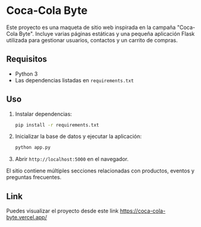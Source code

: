 # Coca-Cola Byte

Este proyecto es una maqueta de sitio web inspirada en la campaña "Coca-Cola Byte". Incluye varias páginas estáticas y una pequeña aplicación Flask utilizada para gestionar usuarios, contactos y un carrito de compras.

## Requisitos
- Python 3
- Las dependencias listadas en `requirements.txt`

## Uso
1. Instalar dependencias:
   ```bash
   pip install -r requirements.txt
   ```
2. Inicializar la base de datos y ejecutar la aplicación:
   ```bash
   python app.py
   ```
3. Abrir `http://localhost:5000` en el navegador.

El sitio contiene múltiples secciones relacionadas con productos, eventos y preguntas frecuentes.

## Link
Puedes visualizar el proyecto desde este link
https://coca-cola-byte.vercel.app/
